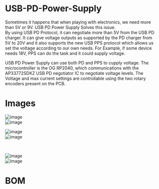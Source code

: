 # USB-PD-Power-Supply
Sometimes it happens that when playing with electronics, we need more than 5V or 9V. USB PD Power Supply Solves this issue.  
By using USB PD Protocol, it can negotiate more than 5V from the USB PD charger. It can give voltage outputs as supported by the PD charger from 5V to 20V and it also supports the new USB PPS protocol which allows us set the voltage according to our own needs. For Example, if some device needs 18V, PPS can do the task and it could supply voltage.  

USB PD Power Supply can use both PD and PPS to cupply voltage. The microcontroller is the OG RP2040, which communications with the AP33772SDKZ USB PD negotiator IC to negotiate voltage levels. The Voltage and max current settings are controllable using the two rotary encoders present on the PCB.  

# Images
 ![image](https://github.com/user-attachments/assets/babcb920-5bb2-4972-af39-2042b7cf4a04)    
 ![image](https://github.com/user-attachments/assets/7cf7985a-c85c-4552-ae46-b0d065034048)
<br>

![image](https://github.com/user-attachments/assets/b1b06363-f7c4-4f2f-ad24-0d1307ba7d3d)  
![image](https://github.com/user-attachments/assets/72b781c0-492a-476f-b777-d17956618048)  

<br>  

![image](https://github.com/user-attachments/assets/9dbc4ca2-4019-4f28-ac9c-9ed065456d70)  
![image](https://github.com/user-attachments/assets/2375700d-478d-4c71-bd65-8e767b2b3966)

# BOM
